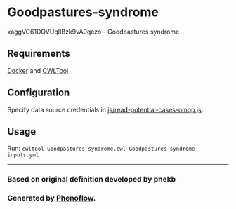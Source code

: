 # Goodpastures-syndrome

xaggVC61DQVUqIIBzk9vA9qezo - Goodpastures syndrome

## Requirements

[Docker](https://docs.docker.com/install/) and [CWLTool](https://github.com/common-workflow-language/cwltool#install)

## Configuration

Specify data source credentials in [js/read-potential-cases-omop.js](js/read-potential-cases-omop.js).

## Usage

Run: `cwltool Goodpastures-syndrome.cwl Goodpastures-syndrome-inputs.yml`

***

### Based on original definition developed by phekb
### Generated by [Phenoflow](https://kclhi.org/phenoflow).
